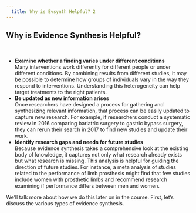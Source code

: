 ```yaml
---
  title: Why is Evsynth Helpful? 2
---
```


## Why is Evidence Synthesis Helpful? 


<br>

<ul>
<li><b>Examine whether a finding varies under different conditions</b><br>
Many interventions work differently for different people or under different conditions. By combining results from different studies, it may be possible to determine how groups of individuals vary in the way they respond to interventions. Understanding this heterogeneity can help target treatments to the right patients.</li>
<li><b>Be updated as new information arises</b><br>
Once researchers have designed a process for gathering and synthesizing relevant information, that process can be easily updated to capture new research. For example, if researchers conduct a systematic review in 2016 comparing bariatric surgery to gastric bypass surgery, they can rerun their search in 2017 to find new studies and update their work.</li>
<li><b>Identify research gaps and needs for future studies</b><br>
Because evidence synthesis takes a comprehensive look at the existing body of knowledge, it captures not only what research already exists but what research is missing. This analysis is helpful for guiding the direction of future studies. For instance, a meta analysis of studies related to the performance of limb prosthesis might find that few studies include women with prosthetic limbs and recommend research examining if performance differs between men and women.</li>
</ul>

We’ll talk more about how we do this later on in the course. First, let’s discuss the various types of evidence synthesis.
